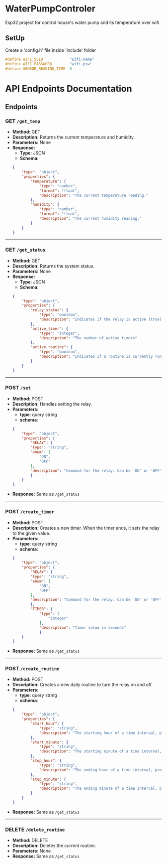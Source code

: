 # WaterPumpControler
 Esp32 project for control house's water pump and its temperature over wifi

## SetUp
Create a 'config.h' file inside 'include' folder
``` c++
#define WIFI_SSID            "wifi-name"
#define WIFI_PASSWORD        "wifi-psw"
#define SENSOR_READING_TIME  5
```
# API Endpoints Documentation

## Endpoints

### GET `/get_temp`
- **Method:** GET
- **Description:** Returns the current temperature and humidity.
- **Parameters:** None
- **Response:**
    - **Type**: JSON
    - **Schema**:
    ```json
    {
        "type": "object",
        "properties": {
            "temperature": {
                "type": "number",
                "format": "float",
                "description": "The current temperature reading."
            },
            "humidity": {
                "type": "number",
                "format": "float",
                "description": "The current humidity reading."
            }
        }
    }
    ```

---

### GET `/get_status`
- **Method:** GET
- **Description:** Returns the system status.
- **Parameters:** None
- **Response:**
    - **Type**: JSON
    - **Schema**:
    ```json
    {
        "type": "object",
        "properties": {
            "relay_status": {
                "type": "boolean",
                "description": "Indicates if the relay is active (true) or inactive (false)"
            },
            "active_timer": {
                "type": "integer",
                "description": "The number of active timers"
            },
            "active_routine": {
                "type": "boolean",
                "description": "Indicates if a routine is currently running (true) or not (false)"
            }
        }
    }
    ```
---

### POST `/set`
- **Method:** POST
- **Description:** Handles setting the relay.
- **Parameters:**
    - **type**: query string
    - **schema**:
    ```json
    {
        "type": "object",
        "properties": {
            "RELAY": {
            "type": "string",
            "enum": [
                "ON",
                "OFF"
            ],
            "description": "Command for the relay. Can be 'ON' or 'OFF'."
            }
        }
    }
    ```
- **Response:** Same as `/get_status`

---

### POST `/create_timer`
- **Method:** POST
- **Description:** Creates a new timer. When the timer ends, it sets the relay to the given value.
- **Parameters:**
    - **type**: query string
    - **schema**:
    ```json
    {
        "type": "object",
        "properties": {
            "RELAY": {
            "type": "string",
            "enum": [
                "ON",
                "OFF"
            ],
            "description": "Command for the relay. Can be 'ON' or 'OFF'."
            },
            "TIMER": {
                "type": [
                    "integer"
                ],
                "description": "Timer value in seconds"
                }
        }
    }
    ```
- **Response:** Same as `/get_status`

---

### POST `/create_routine`
- **Method:** POST
- **Description:** Creates a new daily routine to turn the relay on and off.
- **Parameters:**
    - **type**: query string
    - **schema**:
    ```json
    {
        "type": "object",
        "properties": {
            "start_hour": {
                "type": "string",
                "description": "The starting hour of a time interval, provided as a string that will be converted to an integer."
            },
            "start_minute": {
                "type": "string",
                "description": "The starting minute of a time interval, provided as a string that will be converted to an integer."
            },
            "stop_hour": {
                "type": "string",
                "description": "The ending hour of a time interval, provided as a string that will be converted to an integer."
            },
            "stop_minute": {
                "type": "string",
                "description": "The ending minute of a time interval, provided as a string that will be converted to an integer."
            }
        }
    }
    ```
- **Response:** Same as `/get_status`

---

### DELETE `/delete_routine`
- **Method:** DELETE
- **Description:** Deletes the current routine.
- **Parameters:** None
- **Response:** Same as `/get_status`
